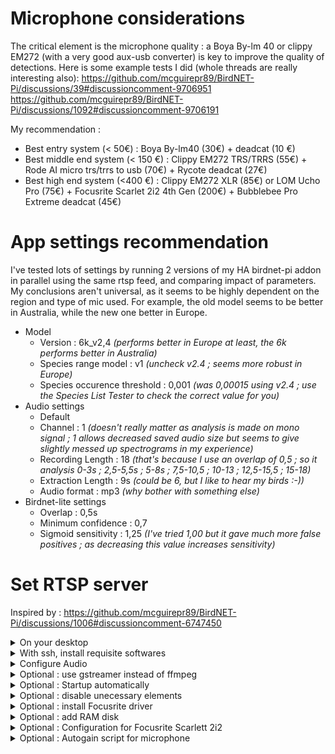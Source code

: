 # Microphone considerations
The critical element is the microphone quality : a Boya By-lm 40 or clippy EM272 (with a very good aux-usb converter) is key to improve the quality of detections. 
Here is some example tests I did (whole threads are really interesting also): https://github.com/mcguirepr89/BirdNET-Pi/discussions/39#discussioncomment-9706951 
https://github.com/mcguirepr89/BirdNET-Pi/discussions/1092#discussioncomment-9706191

My recommendation :
- Best entry system (< 50€) : Boya By-lm40 (30€) + deadcat (10 €)
- Best middle end system (< 150 €) : Clippy EM272 TRS/TRRS (55€) + Rode AI micro trs/trrs to usb (70€) + Rycote deadcat (27€)
- Best high end system (<400 €) : Clippy EM272 XLR (85€) or LOM Ucho Pro (75€) + Focusrite Scarlet 2i2 4th Gen (200€) + Bubblebee Pro Extreme deadcat (45€)

# App settings recommendation
I've tested lots of settings by running 2 versions of my HA birdnet-pi addon in parallel using the same rtsp feed, and comparing impact of parameters. 
My conclusions aren't universal, as it seems to be highly dependent on the region and type of mic used. For example, the old model seems to be better in Australia, while the new one better in Europe.

- Model
    - Version : 6k_v2,4 _(performs better in Europe at least, the 6k performs better in Australia)_
    - Species range model : v1 _(uncheck v2.4 ; seems more robust in Europe)_
    - Species occurence threshold : 0,001 _(was 0,00015 using v2.4 ; use the Species List Tester to check the correct value for you)_
- Audio settings
    - Default
    - Channel : 1 _(doesn't really matter as analysis is made on mono signal ; 1 allows decreased saved audio size but seems to give slightly messed up spectrograms in my experience)_
    - Recording Length : 18 _(that's because I use an overlap of 0,5 ; so it analysis 0-3s ; 2,5-5,5s ; 5-8s ; 7,5-10,5 ; 10-13 ; 12,5-15,5 ; 15-18)_
    - Extraction Length : 9s _(could be 6, but I like to hear my birds :-))_
    - Audio format : mp3 _(why bother with something else)_
- Birdnet-lite settings
    - Overlap : 0,5s
    - Minimum confidence : 0,7
    - Sigmoid sensitivity : 1,25 _(I've tried 1,00 but it gave much more false positives ; as decreasing this value increases sensitivity)_

# Set RTSP server

Inspired by : https://github.com/mcguirepr89/BirdNET-Pi/discussions/1006#discussioncomment-6747450

<details>
<summary>On your desktop</summary>
   
- Download imager
- Install raspbian lite 64
</details>

<details>
<summary>With ssh, install requisite softwares</summary>

### 
```
# Update

sudo apt-get update -y
sudo apt-get dist-upgrade -y

# Install RTSP server
sudo apt-get install -y micro ffmpeg lsof
sudo -s cd /root && wget -c https://github.com/bluenviron/mediamtx/releases/download/v1.9.1/mediamtx_v1.9.1_linux_arm64v8.tar.gz -O - | sudo tar -xz
```

</details>


<details>
<summary>Configure Audio</summary>

### Find right device
```
# List audio devices
arecord -l

# Check audio device parameters. Example :
arecord -D hw:1,0 --dump-hw-params
```

### Add startup script
sudo nano startmic.sh && chmod +x startmic.sh
```
#!/bin/bash
echo "Starting birdmic"

# Disable gigabit ethernet
sudo ethtool -s eth0 speed 100 duplex full autoneg on

# Start mediamtx first and give it a moment to initialize
./mediamtx & 
sleep 5
    
# Run ffmpeg
ffmpeg -nostdin -use_wallclock_as_timestamps 1 -fflags +genpts -f alsa -acodec pcm_s16be -ac 2 -ar 96000 \
-i plughw:0,0 -ac 2 -f rtsp -acodec pcm_s16be rtsp://localhost:8554/birdmic -rtsp_transport tcp \
-buffer_size 512k 2>/tmp/rtsp_error &

# Set microphone volume
sleep 5
MICROPHONE_NAME="Line In 1 Gain" # for Focusrite Scarlett 2i2
sudo amixer -c 0 sset "$MICROPHONE_NAME" 40

sleep 60

# Run focusrite and autogain scripts if present
if [ -f "$HOME/focusrite.sh" ]; then
    "$HOME/focusrite.sh" >/tmp/log_focusrite 2>/tmp/log_focusrite_error &
fi

if [ -f "$HOME/autogain.py" ]; then
    "$HOME/autogain.py" >/tmp/log_autogain 2>/tmp/log_autogain_error &
fi
```

</details>

<details>
<summary>Optional : use gstreamer instead of ffmpeg</summary>

```
# Install gstreamer
sudo apt-get update
#sudo apt-get install -y \
#  gstreamer1.0-rtsp \
#  gstreamer1.0-tools \
#  gstreamer1.0-alsa \
#  gstreamer1.0-plugins-base \
#  gstreamer1.0-plugins-good \
#  gstreamer1.0-plugins-bad \
#  gstreamer1.0-plugins-ugly \
#  gstreamer1.0-libav
apt-get install libgstreamer1.0-dev libgstreamer-plugins-base1.0-dev libgstreamer-plugins-bad1.0-dev gstreamer1.0-plugins-base gstreamer1.0-plugins-good gstreamer1.0-plugins-bad gstreamer1.0-plugins-ugly gstreamer1.0-libav gstreamer1.0-tools gstreamer1.0-x gstreamer1.0-alsa gstreamer1.0-gl gstreamer1.0-gtk3 gstreamer1.0-qt5 gstreamer1.0-pulseaudio -y
```

Create a script named rtsp_audio_server.py
```
#!/usr/bin/env python3

import gi
import sys
import logging
import os
import signal

gi.require_version('Gst', '1.0')
gi.require_version('GstRtspServer', '1.0')

from gi.repository import Gst, GstRtspServer, GLib

# Initialize GStreamer
Gst.init(None)

# Configure Logging
LOG_FILE = "gst_rtsp_server.log"
logging.basicConfig(
    filename=LOG_FILE,
    filemode='a',
    format='%(asctime)s %(levelname)s: %(message)s',
    level=logging.DEBUG  # Set to DEBUG for comprehensive logging
)
logger = logging.getLogger(__name__)

class AudioFactory(GstRtspServer.RTSPMediaFactory):
    def __init__(self):
        super(AudioFactory, self).__init__()
        self.set_shared(True)          # Allow multiple clients to access the stream
        self.set_latency(500)          # Increase latency to 500ms to improve stream stability
        self.set_suspend_mode(GstRtspServer.RTSPSuspendMode.NONE)  # Prevent suspension of the stream when no clients are connected
        logger.debug("AudioFactory initialized: shared=True, latency=500ms, suspend_mode=NONE.")

    def do_create_element(self, url):
        """
        Create and return the GStreamer pipeline for streaming audio.
        """
        pipeline_str = (
            "alsasrc device=plughw:0,0 do-timestamp=true buffer-time=2000000 latency-time=1000000 ! "  # Increased buffer size
            "queue max-size-buffers=0 max-size-bytes=0 max-size-time=0 ! "         # Add queue to handle buffer management
            "audioconvert ! "                                # Convert audio to a suitable format
            "audioresample ! "                               # Resample audio if necessary
            "audio/x-raw,format=S16BE,channels=2,rate=48000 ! "  # Set audio properties (rate = 48kHz)
            "rtpL16pay name=pay0 pt=96"                     # Payload for RTP
        )
        logger.debug(f"Creating GStreamer pipeline: {pipeline_str}")
        try:
            pipeline = Gst.parse_launch(pipeline_str)
            if not pipeline:
                logger.error("Failed to parse GStreamer pipeline.")
                return None
            return pipeline
        except Exception as e:
            logger.error(f"Exception while creating pipeline: {e}")
            return None

class GstServer:
    def __init__(self):
        self.server = GstRtspServer.RTSPServer()
        self.server.set_service("8554")      # Set the RTSP server port
        self.server.set_address("0.0.0.0")   # Listen on all network interfaces
        logger.debug("RTSP server configured: address=0.0.0.0, port=8554.")

        factory = AudioFactory()
        mount_points = self.server.get_mount_points()
        mount_points.add_factory("/birdmic", factory)  # Mount point
        logger.debug("Factory mounted at /birdmic.")

        self.server.attach(None)  # Attach the server to the default main context
        logger.info("RTSP server attached and running.")

def main():
    # Create GstServer instance
    server = GstServer()
    print("RTSP server is running at rtsp://localhost:8554/birdmic")
    logger.info("RTSP server is running at rtsp://localhost:8554/birdmic")

    # Set up the main loop with proper logging
    loop = GLib.MainLoop()

    # Handle termination signals to ensure graceful shutdown
    def shutdown(signum, frame):
        logger.info(f"Shutting down RTSP server due to signal {signum}.")
        print("\nShutting down RTSP server.")
        loop.quit()

    # Register signal handlers for graceful termination
    signal.signal(signal.SIGINT, shutdown)
    signal.signal(signal.SIGTERM, shutdown)

    try:
        loop.run()
    except Exception as e:
        logger.error(f"Main loop encountered an exception: {e}")
    finally:
        logger.info("RTSP server has been shut down.")

if __name__ == "__main__":
    # Ensure log file exists
    if not os.path.exists(LOG_FILE):
        open(LOG_FILE, 'w').close()

    main()
```

</details>

<details>
<summary>Optional : Startup automatically</summary>

```
chmod +x startmic.sh
crontab -e # select nano as your editor
```
Paste in `@reboot $HOME/startmic.sh` then save and exit nano.
Reboot the Pi and test again with VLC to make sure the RTSP stream is live.

</details>

<details>
<summary>Optional : disable unecessary elements</summary>

- Optimize config.txt

sudo nano /boot/firmware/config.txt
```
# Enable audio and USB optimizations
dtparam=audio=off          # Disable the default onboard audio to prevent conflicts
dtoverlay=disable-bt        # Disable onboard Bluetooth to reduce USB bandwidth usage
dtoverlay=disable-wifi      # Disable onboard wifi
# Limit Ethernet to 100 Mbps (disable Gigabit Ethernet)
dtparam=eth_max_speed=100
# USB optimizations
dwc_otg.fiq_fix_enable=1    # Enable FIQ (Fast Interrupt) handling for improved USB performance
max_usb_current=1           # Increase the available USB current (required if Scarlett is powered over USB)
# Additional audio settings (for low-latency operation)
avoid_pwm_pll=1             # Use a more stable PLL for the audio clock
# Optional: HDMI and other settings can be turned off if not needed
hdmi_blanking=1             # Disable HDMI (save power and reduce interference)
```

- Disable useless services

```

# Disable useless services
sudo systemctl disable hciuart
sudo systemctl disable bluetooth
sudo systemctl disable triggerhappy
sudo systemctl disable avahi-daemon
sudo systemctl disable dphys-swapfile
sudo systemctl disable hciuart.service

# Disable bluetooth
for element in bluetooth btbcm hci_uart btintel btrtl btusb; do
    sudo sed -i "/$element/d" /etc/modprobe.d/raspi-blacklist.conf
    echo "blacklist $element" | sudo tee -a /etc/modprobe.d/raspi-blacklist.conf
done

# Disable Video (Including V4L2) on Your Raspberry Pi
for element in bcm2835_v4l2 bcm2835_codec bcm2835_isp videobuf2_vmalloc videobuf2_memops videobuf2_v4l2 videobuf2_common videodev; do
    sudo sed -i "/$element/d" /etc/modprobe.d/raspi-blacklist.conf
    echo "blacklist $element" | sudo tee -a /etc/modprobe.d/raspi-blacklist.conf
done

# Disable WiFi Power Management
sudo iw dev wlan0 set power_save off
for element in brcmfmac brcmutil; do
    sudo sed -i "/$element/d" /etc/modprobe.d/raspi-blacklist.conf
    echo "blacklist $element" | sudo tee -a /etc/modprobe.d/raspi-blacklist.conf
done

# Disable USB Power Management
echo 'on' | sudo tee /sys/bus/usb/devices/usb*/power/control

# Preventing the Raspberry Pi from Entering Power-Saving Mode
sudo apt update
sudo apt install -y cpufrequtils
echo 'GOVERNOR="performance"' | sudo tee /etc/default/cpufrequtils
sudo systemctl disable ondemand
sudo systemctl stop ondemand

```

</details>

<details>
<summary>Optional : install Focusrite driver</summary>
    
```
sudo apt-get install make linux-headers-$(uname -r)
curl -LO https://github.com/geoffreybennett/scarlett-gen2/releases/download/v6.9-v1.3/snd-usb-audio-kmod-6.6-v1.3.tar.gz
tar -xzf snd-usb-audio-kmod-6.6-v1.3.tar.gz
cd snd-usb-audio-kmod-6.6-v1.3
KSRCDIR=/lib/modules/$(uname -r)/build
make -j4 -C $KSRCDIR M=$(pwd) clean
make -j4 -C $KSRCDIR M=$(pwd)
sudo make -j4 -C $KSRCDIR M=$(pwd) INSTALL_MOD_DIR=updates/snd-usb-audio modules_install
sudo depmod
sudo reboot
dmesg | grep -A 5 -B 5 -i focusrite
```

</details>

<details>
<summary>Optional : add RAM disk</summary>
    
```
sudo cp /usr/share/systemd/tmp.mount /etc/systemd/system/tmp.mount
sudo systemctl enable tmp.mount
sudo systemctl start tmp.mount
```

</details>

<details>
<summary>Optional : Configuration for Focusrite Scarlett 2i2</summary>

Add this content in "$HOME/focusrite.sh" && chmod +x "$HOME/focusrite.sh"
```
#!/bin/bash

# Set PCM controls for capture
sudo amixer -c 0 cset numid=31 'Analogue 1'  # 'PCM 01' - Set to 'Analogue 1'
sudo amixer -c 0 cset numid=32 'Analogue 1'  # 'PCM 02' - Set to 'Analogue 1'
sudo amixer -c 0 cset numid=33 'Off'         # 'PCM 03' - Disabled
sudo amixer -c 0 cset numid=34 'Off'         # 'PCM 04' - Disabled

# Set DSP Input controls (Unused, set to Off)
sudo amixer -c 0 cset numid=29 'Off'         # 'DSP Input 1'
sudo amixer -c 0 cset numid=30 'Off'         # 'DSP Input 2'

# Configure Line In 1 as main input for mono setup
sudo amixer -c 0 cset numid=8 'Off'          # 'Line In 1 Air' - Keep 'Off'
sudo amixer -c 0 cset numid=14 off           # 'Line In 1 Autogain' - Disabled
sudo amixer -c 0 cset numid=6 'Line'         # 'Line In 1 Level' - Set level to 'Line'
sudo amixer -c 0 cset numid=21 on           # 'Line In 1 Safe' - Enabled to avoid clipping / noise impact ?

# Disable Line In 2 to minimize interference (if not used)
sudo amixer -c 0 cset numid=9 'Off'          # 'Line In 2 Air'
sudo amixer -c 0 cset numid=17 off           # 'Line In 2 Autogain' - Disabled
sudo amixer -c 0 cset numid=16 0             # 'Line In 2 Gain' - Set gain to 0 (mute)
sudo amixer -c 0 cset numid=7 'Line'         # 'Line In 2 Level' - Set to 'Line'
sudo amixer -c 0 cset numid=22 off           # 'Line In 2 Safe' - Disabled

# Set Line In 1-2 controls
sudo amixer -c 0 cset numid=12 off           # 'Line In 1-2 Link' - No need to link for mono
sudo amixer -c 0 cset numid=10 on            # 'Line In 1-2 Phantom Power' - Enabled for condenser mics

# Set Analogue Outputs to use the same mix for both channels (Mono setup)
sudo amixer -c 0 cset numid=23 'Mix A'       # 'Analogue Output 01' - Set to 'Mix A'
sudo amixer -c 0 cset numid=24 'Mix A'       # 'Analogue Output 02' - Same mix as Output 01

# Set Direct Monitor to off to prevent feedback
sudo amixer -c 0 cset numid=53 'Off'         # 'Direct Monitor'

# Set Input Select to Input 1
sudo amixer -c 0 cset numid=11 'Input 1'     # 'Input Select'

# Optimize Monitor Mix settings for mono output
sudo amixer -c 0 cset numid=54 153           # 'Monitor 1 Mix A Input 01' - Set to 153 (around -3.50 dB)
sudo amixer -c 0 cset numid=55 153           # 'Monitor 1 Mix A Input 02' - Set to 153 for balanced output
sudo amixer -c 0 cset numid=56 0             # 'Monitor 1 Mix A Input 03' - Mute unused channels
sudo amixer -c 0 cset numid=57 0             # 'Monitor 1 Mix A Input 04'

# Set Sync Status to Locked
sudo amixer -c 0 cset numid=52 'Locked'      # 'Sync Status'

echo "Mono optimization applied. Only using primary input and balanced outputs."
```
</details>

<details>
<summary>Optional : Autogain script for microphone</summary>

Add this content in "$HOME/autogain.py" && chmod +x "$HOME/autogain.py"

```python
#!/usr/bin/env python3
"""
Microphone Gain Adjustment Script with THD and Overload Detection

This script captures audio from an RTSP stream, processes it to calculate the RMS
within the 2000-8000 Hz frequency band, detects clipping, calculates Total Harmonic
Distortion (THD) over the full frequency range, and adjusts the microphone gain based 
on predefined noise thresholds, trends, and distortion metrics.

Dependencies:
- numpy
- scipy
- ffmpeg (installed and accessible in PATH)
- amixer (for microphone gain control)

Changelog:
- 2024-10-27: Increased sampling rate to 48,000 Hz.
- 2024-10-27: Extended THD calculation over the full frequency range.
- 2024-10-27: Added gain stabilization delay to reduce frequent adjustments.
- 2024-10-27: Improved RTSP stream resilience with retry logic.
- 2024-10-27: Enhanced debug output with logging levels.
- 2024-10-28: Added summary log mode for simplified output.
- 2024-10-28: Removed gain stabilization delay for immediate gain adjustments.
- 2024-10-28: Implemented sampling rate reduction, capture duration reduction, scipy.fft usage, lower filter order, and multiprocessing for efficiency.
- 2024-10-31: Max gain capped at 40 dB, suppressed `amixer` logging.
"""

import subprocess
import numpy as np
from scipy.signal import butter, sosfilt, find_peaks
from scipy.fft import rfft, rfftfreq
import time
import re
import multiprocessing as mp
import sys

# ---------------------------- Configuration ----------------------------

# Microphone Settings
MICROPHONE_NAME = "Line In 1 Gain"
MIN_GAIN_DB = 20
MAX_GAIN_DB = 40  # Capped at 40 dB
DECREASE_GAIN_STEP_DB = 1
INCREASE_GAIN_STEP_DB = 5
CLIPPING_REDUCTION_DB = 3

# Noise Thresholds
NOISE_THRESHOLD_HIGH = 0.001
NOISE_THRESHOLD_LOW = 0.00035

# Trend Detection
TREND_COUNT_THRESHOLD = 3

# Sampling Rate
SAMPLING_RATE = 44100  # Reduced from 48000 Hz to 44100 Hz

# Audio Capture Duration
AUDIO_CAPTURE_DURATION = 2  # Reduced from 5 seconds to 2 seconds

# RTSP Stream URL
RTSP_URL = "rtsp://192.168.178.124:8554/birdmic"

# Debug and Summary Modes
DEBUG = 1            # Debug Mode (1 for enabled, 0 for disabled)
SUMMARY_MODE = True  # Summary Mode (True for summary output only)

# Microphone Characteristics
MIC_SENSITIVITY_DB = -28
MIC_CLIPPING_SPL = 120

# Calibration Constants
REFERENCE_PRESSURE = 20e-6

# THD Settings
THD_FUNDAMENTAL_THRESHOLD_DB = 60
MAX_THD_PERCENTAGE = 5.0

# Filter Settings
LOWCUT = 2000
HIGHCUT = 8000
FILTER_ORDER = 3  # Reduced from 5 to 3 for efficiency

# -----------------------------------------------------------------------

def debug_print(msg, level="info"):
    """
    Prints debug messages with logging levels if DEBUG mode is enabled.
    """
    if DEBUG and not SUMMARY_MODE:
        current_time = time.strftime("%Y-%m-%d %H:%M:%S", time.localtime())
        print(f"[{current_time}] [{level.upper()}] {msg}")

def summary_log(current_gain, clipping, rms_amplitude, thd_percentage):
    """
    Outputs a summary log with date, time, current gain, clipping status, background noise, and THD.
    """
    if SUMMARY_MODE:
        current_time = time.strftime("%Y-%m-%d %H:%M:%S", time.localtime())
        clipping_status = "Yes" if clipping else "No"
        print(f"{current_time} | Gain: {current_gain:.1f} dB | Clipping: {clipping_status} | "
              f"Noise: {rms_amplitude:.5f} | THD: {thd_percentage:.2f}%")

def get_gain_db(mic_name):
    """
    Retrieves the current gain setting of the specified microphone using amixer.
    Considers only the integer part of the gain.
    """
    cmd = ['amixer', 'sget', mic_name]
    try:
        output = subprocess.check_output(cmd, stderr=subprocess.STDOUT).decode()
        match = re.search(r'\[(-?\d+)', output)  # Match only integer part
        if match:
            return int(match.group(1))
        else:
            return None
    except subprocess.CalledProcessError:
        return None

def set_gain_db(mic_name, gain_db):
    """
    Sets the gain of the specified microphone using amixer.
    Suppresses output by redirecting to /dev/null.
    """
    if gain_db > MAX_GAIN_DB:
        return False  # Do not exceed max gain

    cmd = ['amixer', 'sset', mic_name, f'{gain_db}dB']
    try:
        subprocess.check_call(cmd, stdout=subprocess.DEVNULL, stderr=subprocess.DEVNULL)
        return True
    except subprocess.CalledProcessError:
        return False

def main():
    # Example usage
    current_gain_db = get_gain_db(MICROPHONE_NAME)
    if current_gain_db is not None:
        if current_gain_db < MAX_GAIN_DB:
            new_gain_db = min(current_gain_db + INCREASE_GAIN_STEP_DB, MAX_GAIN_DB)
            if set_gain_db(MICROPHONE_NAME, new_gain_db):
                print(f"Gain increased to {new_gain_db} dB")
        else:
            print("Gain is already at maximum and will not be increased.")
    else:
        print("Failed to retrieve current gain level.")

if __name__ == "__main__":
    main()
```

</details>
